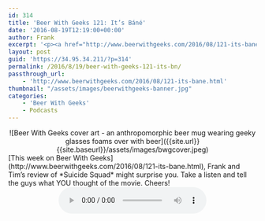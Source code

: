 ```yaml
---
id: 314
title: 'Beer With Geeks 121: It’s Báné'
date: '2016-08-19T12:19:00+00:00'
author: Frank
excerpt: '<p><a href="http://www.beerwithgeeks.com/2016/08/121-its-bane.html">This week on Beer With Geeks</a>,&nbsp;Frank and Tim''s review of Suicide Squad might surprise you. Take a listen and tell the guys what YOU thought of the movie. Cheers!</p>'
layout: post
guid: 'https://34.95.34.211/?p=314'
permalink: /2016/8/19/beer-with-geeks-121-its-bn/
passthrough_url:
    - 'http://www.beerwithgeeks.com/2016/08/121-its-bane.html'
thumbnail: "/assets/images/beerwithgeeks-banner.jpg"
categories:
    - 'Beer With Geeks'
    - Podcasts
---
```

<div markdown="1" style="text-align: center;">
![Beer With Geeks cover art - an anthropomorphic beer mug wearing geeky glasses foams over with beer]({{site.url}}{{site.baseurl}}/assets/images/bwgcover.jpeg)
</div>[This week on Beer With Geeks](http://www.beerwithgeeks.com/2016/08/121-its-bane.html), Frank and Tim’s review of *Suicide Squad* might surprise you. Take a listen and tell the guys what YOU thought of the movie. Cheers!

<div markdown="1" style="text-align: center;">
<audio controls>
  <source src="http://www.podtrac.com/pts/redirect.mp3/archive.org/download/BWG121/BWG121.mp3" type="audio/mpeg">
  Your browser does not support the audio element.
</audio>
</div>